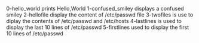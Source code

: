 0-hello_world prints Hello,World
1-confused_smiley displays a confused smiley
2-hellofile display the content of /etc/passwd file
3-twofiles is use to diplay the contents of /etc/passwd and /etc/hosts
4-lastlines is used to display the  last 10 lines of /etc/passwd
5-firstlines used to display the first 10 lines of /etc/passwd
